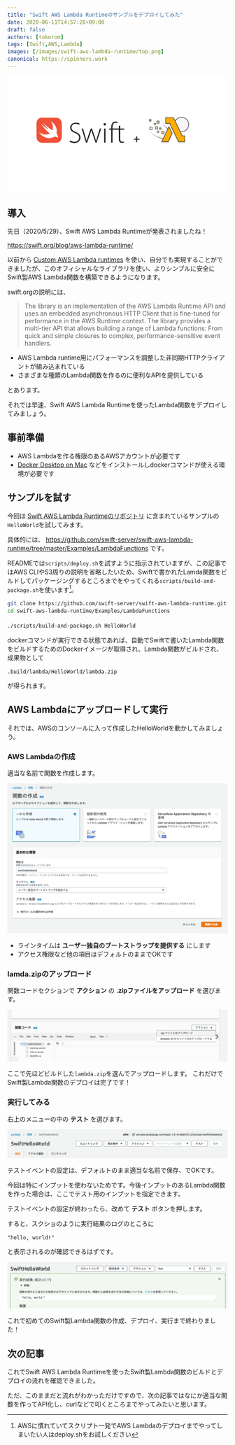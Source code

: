```yaml
---
title: "Swift AWS Lambda Runtimeのサンプルをデプロイしてみた"
date: 2020-06-11T14:57:28+09:00
draft: false
authors: [tokorom]
tags: [Swift,AWS,Lambda]
images: [/images/swift-aws-lambda-runtime/top.png]
canonical: https://spinners.work
---
```


![image](/images/swift-aws-lambda-runtime/top.png)

## 導入

先日（2020/5/29）、Swift AWS Lambda Runtimeが発表されましたね！

https://swift.org/blog/aws-lambda-runtime/

以前から [Custom AWS Lambda runtimes](https://docs.aws.amazon.com/lambda/latest/dg/runtimes-custom.html) を使い、自分でも実現することができましたが、このオフィシャルなライブラリを使い、よりシンプルに安全にSwift製AWS Lambda関数を構築できるようになります。

swift.orgの説明には、

> The library is an implementation of the AWS Lambda Runtime API and uses an embedded asynchronous HTTP Client that is fine-tuned for performance in the AWS Runtime context. The library provides a multi-tier API that allows building a range of Lambda functions: From quick and simple closures to complex, performance-sensitive event handlers.

- AWS Lambda runtime用にパフォーマンスを調整した非同期HTTPクライアントが組み込まれている
- さまざまな種類のLambda関数を作るのに便利なAPIを提供している

とあります。

それでは早速、Swift AWS Lambda Runtimeを使ったLambda関数をデプロイしてみましょう。

## 事前準備

- AWS Lambdaを作る権限のあるAWSアカウントが必要です
- [Docker Desktop on Mac](https://docs.docker.com/docker-for-mac/install/) などをインストールしdockerコマンドが使える環境が必要です

## サンプルを試す

今回は [Swift AWS Lambda Runtimeのリポジトリ](https://github.com/swift-server/swift-aws-lambda-runtime) に含まれているサンプルの`HelloWorld`を試してみます。

具体的には、 https://github.com/swift-server/swift-aws-lambda-runtime/tree/master/Examples/LambdaFunctions です。

READMEでは`scripts/deploy.sh`を試すように指示されていますが、この記事ではAWS CLIやS3周りの説明を省略したいため、Swiftで書かれたLamda関数をビルドしてパッケージングするところまでをやってくれる`scripts/build-and-package.sh`を使います[^aws]。

[^aws]: AWSに慣れていてスクリプト一発でAWS Lambdaのデプロイまでやってしまいたい人はdeploy.shをお試しください

```sh
git clone https://github.com/swift-server/swift-aws-lambda-runtime.git
cd swift-aws-lambda-runtime/Examples/LambdaFunctions

./scripts/build-and-package.sh HelloWorld
```

dockerコマンドが実行できる状態であれば、自動でSwiftで書いたLambda関数をビルドするためのDockerイメージが取得され、Lambda関数がビルドされ、成果物として

```
.build/lambda/HelloWorld/lambda.zip
```

が得られます。


## AWS Lambdaにアップロードして実行

それでは、AWSのコンソールに入って作成したHelloWorldを動かしてみましょう。

### AWS Lambdaの作成

適当な名前で関数を作成します。

![image](/images/swift-aws-lambda-runtime/create-lambda.png)

- ラインタイムは **ユーザー独自のブートストラップを提供する** にします
- アクセス権限など他の項目はデフォルトのままでOKです

### lamda.zipのアップロード

関数コードセクションで **アクション** の **.zipファイルをアップロード** を選びます。

![image](/images/swift-aws-lambda-runtime/upload-zip.png)

ここで先ほどビルドした`lambda.zip`を選んでアップロードします。
これだけでSwift製Lambda関数のデプロイは完了です！

### 実行してみる

右上のメニューの中の **テスト** を選びます。

![image](/images/swift-aws-lambda-runtime/create-test.png)

テストイベントの設定は、デフォルトのまま適当な名前で保存、でOKです。

今回は特にインプットを使わないためです。今後インプットのあるLambda関数を作った場合は、ここでテスト用のインプットを指定できます。

テストイベントの設定が終わったら、改めて **テスト** ボタンを押します。

すると、スクショのように実行結果のログのところに

```
"hello, world!"
```

と表示されるのが確認できるはずです。

![image](/images/swift-aws-lambda-runtime/result.png)

これで初めてのSwift製Lambda関数の作成、デプロイ、実行まで終わりました！

## 次の記事

これでSwift AWS Lambda Runtimeを使ったSwift製Lambda関数のビルドとデプロイの流れを確認できました。

ただ、このままだと流れがわかっただけですので、次の記事ではなにか適当な関数を作ってAPI化し、curlなどで叩くところまでやってみたいと思います。




